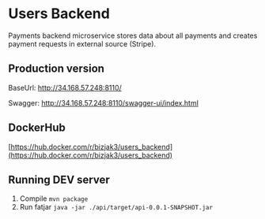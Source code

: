 # Users Backend

Payments backend microservice stores data about all payments and creates payment requests in external source (Stripe).

## Production version

BaseUrl: http://34.168.57.248:8110/

Swagger: http://34.168.57.248:8110/swagger-ui/index.html

## DockerHub

[https://hub.docker.com/r/bizjak3/users_backend](https://hub.docker.com/r/bizjak3/users_backend)

## Running DEV server
1. Compile `mvn package`
2. Run fatjar `java -jar ./api/target/api-0.0.1-SNAPSHOT.jar`
